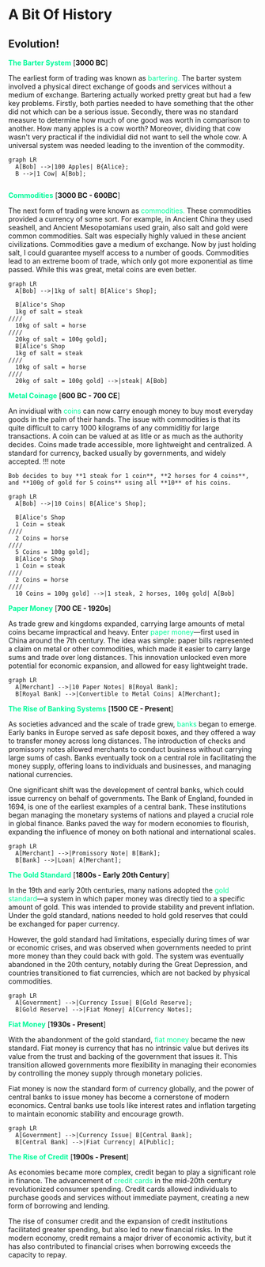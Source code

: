 # **A Bit Of History**

## Evolution!

<span style="color: mediumspringgreen;">**The Barter System**</span> [**3000 BC**]</span>

The earliest form of trading was known as <span style="color: mediumspringgreen;">bartering.</span> The barter system involved a physical direct exchange of goods and services without a medium of exchange. Bartering actually worked pretty great but had a few key problems. Firstly, both parties needed to have something that the other did not which can be a serious issue. Secondly, there was no standard measure to determine how much of one good was worth in comparison to another. How many apples is a cow worth? Moreover, dividing that cow wasn't very practical if the individial did not want to sell the whole cow. A universal system was needed leading to the invention of the commodity.

``` mermaid
graph LR
  A[Bob] -->|100 Apples| B{Alice};
  B -->|1 Cow| A[Bob];
  
```
<span style="color: mediumspringgreen;">**Commodities**</span> [**3000 BC - 600BC**]</span>

The next form of trading were known as <span style="color: mediumspringgreen;">commodities.</span> These commodities provided a currency of some sort. For example, in Ancient China they used seashell, and Ancient Mesopotamians used grain, also salt and gold were common commodities. Salt was especially highly valued in these ancient civilizations. Commodities gave a medium of exchange. Now by just holding salt, I could guarantee myself access to a number of goods. Commodities lead to an extreme boom of trade, which only got more exponential as time passed. While this was great, metal coins are even better. 

``` mermaid
graph LR
  A[Bob] -->|1kg of salt| B[Alice's Shop];
  
  B[Alice's Shop
  1kg of salt = steak
////
  10kg of salt = horse
////
  20kg of salt = 100g gold];
  B[Alice's Shop
  1kg of salt = steak
////
  10kg of salt = horse
////
  20kg of salt = 100g gold] -->|steak| A[Bob]
```

<span style="color: mediumspringgreen;">**Metal Coinage**</span> [**600 BC - 700 CE**]</span>

An invidiual with <span style="color: mediumspringgreen;">coins</span> can now carry enough money to buy most everyday goods in the palm of their hands. The issue with commodities is that its quite difficult to carry 1000 kilograms of any commiditiy for large transactions. A coin can be valued at as litle or as much as the authority decides. Coins made trade accessible, more lightweight and centralized. A standard for currency, backed usually by governments, and widely accepted.
!!! note

    Bob decides to buy **1 steak for 1 coin**, **2 horses for 4 coins**, and **100g of gold for 5 coins** using all **10** of his coins.
``` mermaid
graph LR
  A[Bob] -->|10 Coins| B[Alice's Shop];
  
  B[Alice's Shop
  1 Coin = steak
////
  2 Coins = horse
////
  5 Coins = 100g gold];
  B[Alice's Shop
  1 Coin = steak
////
  2 Coins = horse
////
  10 Coins = 100g gold] -->|1 steak, 2 horses, 100g gold| A[Bob]
```

<span style="color: mediumspringgreen;">**Paper Money**</span> [**700 CE - 1920s**]

As trade grew and kingdoms expanded, carrying large amounts of metal coins became impractical and heavy. Enter <span style="color: mediumspringgreen;">paper money</span>—first used in China around the 7th century. The idea was simple: paper bills represented a claim on metal or other commodities, which made it easier to carry large sums and trade over long distances. This innovation unlocked even more potential for economic expansion, and allowed for easy lightweight trade.

``` mermaid
graph LR
  A[Merchant] -->|10 Paper Notes| B[Royal Bank];
  B[Royal Bank] -->|Convertible to Metal Coins| A[Merchant];
```

<span style="color: mediumspringgreen;">**The Rise of Banking Systems**</span> [**1500 CE - Present**]

As societies advanced and the scale of trade grew, <span style="color: mediumspringgreen;">banks</span> began to emerge. Early banks in Europe served as safe deposit boxes, and they offered a way to transfer money across long distances. The introduction of checks and promissory notes allowed merchants to conduct business without carrying large sums of cash. Banks eventually took on a central role in facilitating the money supply, offering loans to individuals and businesses, and managing national currencies.

One significant shift was the development of central banks, which could issue currency on behalf of governments. The Bank of England, founded in 1694, is one of the earliest examples of a central bank. These institutions began managing the monetary systems of nations and played a crucial role in global finance. Banks paved the way for modern economies to flourish, expanding the influence of money on both national and international scales.

``` mermaid
graph LR
  A[Merchant] -->|Promissory Note| B[Bank];
  B[Bank] -->|Loan| A[Merchant];
```

<span style="color: mediumspringgreen;">**The Gold Standard**</span> [**1800s - Early 20th Century**]

In the 19th and early 20th centuries, many nations adopted the <span style="color: mediumspringgreen;">gold standard</span>—a system in which paper money was directly tied to a specific amount of gold. This was intended to provide stability and prevent inflation. Under the gold standard, nations needed to hold gold reserves that could be exchanged for paper currency.

However, the gold standard had limitations, especially during times of war or economic crises, and was observed when governments needed to print more money than they could back with gold. The system was eventually abandoned in the 20th century, notably during the Great Depression, and countries transitioned to fiat currencies, which are not backed by physical commodities.

``` mermaid
graph LR
  A[Government] -->|Currency Issue| B[Gold Reserve];
  B[Gold Reserve] -->|Fiat Money| A[Currency Notes];
```
<span style="color: mediumspringgreen;">**Fiat Money**</span> [**1930s - Present**]

With the abandonment of the gold standard, <span style="color: mediumspringgreen;">fiat money</span> became the new standard. Fiat money is currency that has no intrinsic value but derives its value from the trust and backing of the government that issues it. This transition allowed governments more flexibility in managing their economies by controlling the money supply through monetary policies.

Fiat money is now the standard form of currency globally, and the power of central banks to issue money has become a cornerstone of modern economics. Central banks use tools like interest rates and inflation targeting to maintain economic stability and encourage growth.

``` mermaid
graph LR
  A[Government] -->|Currency Issue| B[Central Bank];
  B[Central Bank] -->|Fiat Currency| A[Public];
```
<span style="color: mediumspringgreen;">**The Rise of Credit**</span> [**1900s - Present**]

As economies became more complex, credit began to play a significant role in finance. The advancement of <span style="color: mediumspringgreen;">credit cards</span> in the mid-20th century revolutionized consumer spending. Credit cards allowed individuals to purchase goods and services without immediate payment, creating a new form of borrowing and lending.

The rise of consumer credit and the expansion of credit institutions facilitated greater spending, but also led to new financial risks. In the modern economy, credit remains a major driver of economic activity, but it has also contributed to financial crises when borrowing exceeds the capacity to repay.